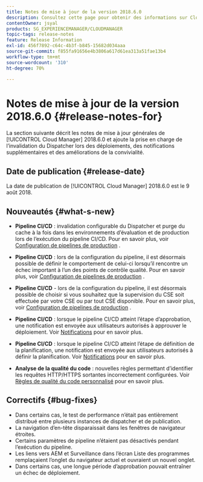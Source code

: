 ```yaml
---
title: Notes de mise à jour de la version 2018.6.0
description: Consultez cette page pour obtenir des informations sur Cloud Manager 2018.6.0.
contentOwner: jsyal
products: SG_EXPERIENCEMANAGER/CLOUDMANAGER
topic-tags: release-notes
feature: Release Information
exl-id: 456f7892-c64c-4b3f-b845-15682d034aaa
source-git-commit: f855fa91656e4b3806a617d61ea313a51fae13b4
workflow-type: tm+mt
source-wordcount: '310'
ht-degree: 70%

---
```


# Notes de mise à jour de la version 2018.6.0 {#release-notes-for}

La section suivante décrit les notes de mise à jour générales de [!UICONTROL Cloud Manager] 2018.6.0 et ajoute la prise en charge de l’invalidation du Dispatcher lors des déploiements, des notifications supplémentaires et des améliorations de la convivialité.

## Date de publication {#release-date}

La date de publication de [!UICONTROL Cloud Manager] 2018.6.0 est le 9 août 2018.

## Nouveautés {#what-s-new}

* **Pipeline CI/CD** : invalidation configurable du Dispatcher et purge du cache à la fois dans les environnements d’évaluation et de production lors de l’exécution du pipeline CI/CD. Pour en savoir plus, voir [Configuration de pipelines de production](/help/using/production-pipelines.md) .

* **Pipeline CI/CD** : lors de la configuration du pipeline, il est désormais possible de définir le comportement de celui-ci lorsqu’il rencontre un échec important à l’un des points de contrôle qualité. Pour en savoir plus, voir [Configuration de pipelines de production](/help/using/production-pipelines.md) .

* **Pipeline CI/CD** - lors de la configuration du pipeline, il est désormais possible de choisir si vous souhaitez que la supervision du CSE soit effectuée par votre CSE ou par tout CSE disponible. Pour en savoir plus, voir [Configuration de pipelines de production](/help/using/production-pipelines.md) .

* **Pipeline CI/CD** : lorsque le pipeline CI/CD atteint l’étape d’approbation, une notification est envoyée aux utilisateurs autorisés à approuver le déploiement. Voir [Notifications](/help/using/notifications.md) pour en savoir plus.

* **Pipeline CI/CD** : lorsque le pipeline CI/CD atteint l’étape de définition de la planification, une notification est envoyée aux utilisateurs autorisés à définir la planification. Voir [Notifications](/help/using/notifications.md) pour en savoir plus.

* **Analyse de la qualité du code** : nouvelles règles permettant d’identifier les requêtes HTTP/HTTPS sortantes incorrectement configurées. Voir [Règles de qualité du code personnalisé](/help/using/custom-code-quality-rules.md) pour en savoir plus.

## Correctifs {#bug-fixes}

* Dans certains cas, le test de performance n’était pas entièrement distribué entre plusieurs instances de dispatcher et de publication.
* La navigation d’en-tête disparaissait dans les fenêtres de navigateur étroites.
* Certains paramètres de pipeline n’étaient pas désactivés pendant l’exécution du pipeline.
* Les liens vers AEM et Surveillance dans l’écran Liste des programmes remplaçaient l’onglet du navigateur actuel et ouvraient un nouvel onglet.
* Dans certains cas, une longue période d’approbation pouvait entraîner un échec de déploiement.
